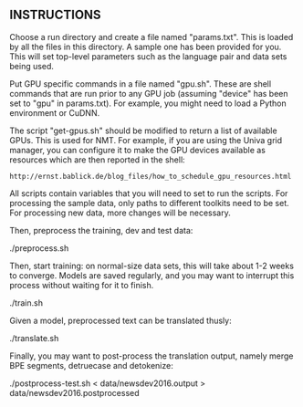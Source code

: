 INSTRUCTIONS
------------

Choose a run directory and create a file named "params.txt". This is loaded by all the files in this
directory. A sample one has been provided for you. This will set top-level parameters such as the
language pair and data sets being used.

Put GPU specific commands in a file named "gpu.sh". These are shell commands that are run
prior to any GPU job (assuming "device" has been set to "gpu" in params.txt). For example,
you might need to load a Python environment or CuDNN.

The script "get-gpus.sh" should be modified to return a list of available GPUs. This is used
for NMT. For example, if you are using the Univa grid manager, you can configure it to 
make the GPU devices available as resources which are then reported in the shell:

    http://ernst.bablick.de/blog_files/how_to_schedule_gpu_resources.html

All scripts contain variables that you will need to set to run the scripts.
For processing the sample data, only paths to different toolkits need to be set.
For processing new data, more changes will be necessary.

Then, preprocess the training, dev and test data:

  ./preprocess.sh

Then, start training: on normal-size data sets, this will take about 1-2 weeks to converge.
Models are saved regularly, and you may want to interrupt this process without waiting for it to finish.

  ./train.sh

Given a model, preprocessed text can be translated thusly:

  ./translate.sh

Finally, you may want to post-process the translation output, namely merge BPE segments,
detruecase and detokenize:

  ./postprocess-test.sh < data/newsdev2016.output > data/newsdev2016.postprocessed
